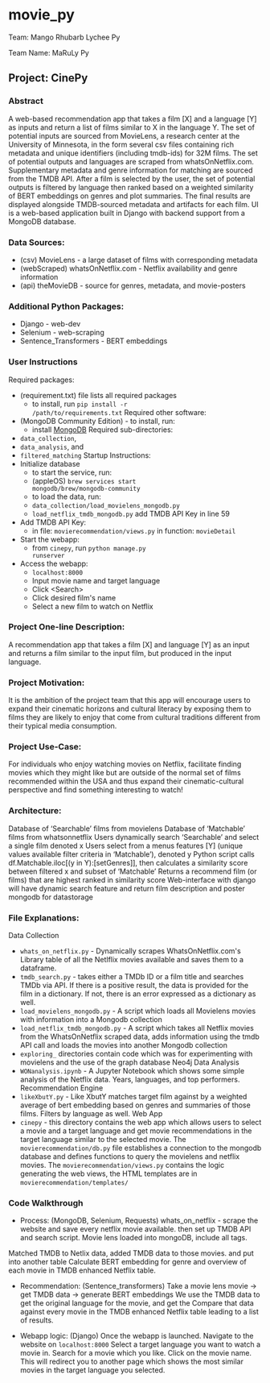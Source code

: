 # movie_py
Team: Mango Rhubarb Lychee Py

Team Name: MaRuLy Py

## Project: CinePy
### Abstract
A web-based recommendation app that takes a film [X] and a language [Y] as inputs and return a list of films similar to X in the language Y. The set of potential inputs are sourced from MovieLens, a research center at the University of Minnesota, in the form several csv files containing rich metadata and unique identifiers (including tmdb-ids) for 32M films. The set of potential outputs and languages are scraped from whatsOnNetflix.com. Supplementary metadata and genre information for matching are sourced from the TMDB API. After a film is selected by the user, the set of potential outputs is filtered by language then ranked based on a weighted similarity of BERT embeddings on genres and plot summaries. The final results are displayed alongside TMDB-sourced metadata and artifacts for each film. UI is a web-based application built in Django with backend support from a MongoDB database.

### Data Sources:
- (csv) MovieLens - a large dataset of films with corresponding metadata
- (webScraped) whatsOnNetflix.com - Netflix availability and genre information
- (api) theMovieDB - source for genres, metadata, and movie-posters

### Additional Python Packages:
 - Django - web-dev
 - Selenium - web-scraping
 - Sentence_Transformers - BERT embeddings

### User Instructions
Required packages:
 - (requirement.txt) file lists all required packages
   - to install, run <code>pip install -r /path/to/requirements.txt</code>
Required other software:
 - (MongoDB Community Edition) - to install, run:
   - install [MongoDB](https://www.mongodb.com/docs/v7.0/administration/install-community/)
Required sub-directories:
 - <code>data_collection</code>,
 - <code>data_analysis</code>, and
 - <code>filtered_matching</code>
Startup Instructions:
 - Initialize database
   - to start the service, run:
    - (appleOS) <code>brew services start mongodb/brew/mongodb-community</code>
   - to load the data, run: 
    - <code>data_collection/load_movielens_mongodb.py</code> 
    - <code>load_netflix_tmdb_mongodb.py</code> add TMDB API Key in line 59
 - Add TMDB API Key:
   - in file: <code>movierecommendation/views.py</code> in function: <code>movieDetail</code>
 - Start the webapp:
   - from <code>cinepy</code>, run <code>python manage.py runserver</code>
 - Access the webapp:
   - <code>localhost:8000</code>
   - Input movie name and target language
   - Click \<Search\>
   - Click desired film's name
   - Select a new film to watch on Netflix

### Project One-line Description:
A recommendation app that takes a film [X] and language [Y] as an input and returns a film similar to the input film, but produced in the input language.

### Project Motivation:
It is the ambition of the project team that this app will encourage users to expand their cinematic horizons and cultural literacy by exposing them to films they are likely to enjoy that come from cultural traditions different from their typical media consumption.

### Project Use-Case:
For individuals who enjoy watching movies on Netflix, facilitate finding movies which they might like but are outside of the normal set of films recommended within the USA and thus expand their cinematic-cultural perspective and find something interesting to watch!

### Architecture:
Database of ‘Searchable’ films from movielens
Database of ‘Matchable’ films from whatsonnetflix
Users dynamically search ‘Searchable’ and select a single film denoted x
Users select from a menus features [Y] (unique values available filter criteria in ‘Matchable’), denoted y
Python script calls df.Matchable.iloc[(y in Y):[setGenres]], then calculates a similarity score between filtered x and subset of ‘Matchable’
Returns a recommend film (or films) that are highest ranked in similarity score
Web-interface with django will have dynamic search feature and return film description and poster
mongodb for datastorage

### File Explanations:
Data Collection
- <code>whats_on_netflix.py</code> - Dynamically scrapes WhatsOnNetflix.com's Library table of all the Netlflix movies available and saves them to a dataframe. 
- <code>tmdb_search.py</code> - takes either a TMDb ID or a film title and searches TMDb via API. If there is a positive result, the data is provided for the film in a dictionary. If not, there is an error expressed as a dictionary as well. 
- <code>load_movielens_mongodb.py</code> - A script which loads all Movielens movies with information into a Mongodb collection
- <code>load_netflix_tmdb_mongodb.py</code> - A script which takes all Netflix movies from the WhatsOnNetflix scraped data, adds information using the tmdb API call and loads the movies into another Mongodb collection
- <code>exploring_</code> directories contain code which was for experimenting with movielens and the use of the graph database Neo4j
Data Analysis
- <code>WONanalysis.ipynb</code> - A Jupyter Notebook which shows some simple analysis of the Netflix data. Years, languages, and top performers. 
Recommendation Engine
- <code>likeXbutY.py</code> - Like XbutY matches target film against by a weighted average of bert embedding based on genres and summaries of those films. Filters by language as well. 
Web App
- <code>cinepy</code> - this directory contains the web app which allows users to select a movie and a target language and get movie recommendations in the target language similar to the selected movie. The <code>movierecommendation/db.py</code> file establishes a connection to the mongodb database and defines functions to query the movielens and netflix movies. The <code>movierecommendation/views.py</code> contains the logic generating the web views, the HTML templates are in <code>movierecommendation/templates/</code>

### Code Walkthrough
- Process: (MongoDB, Selenium, Requests)
whats_on_netflix - scrape the website and save every netflix movie available. 
then set up TMDB API and search script.
Movie lens loaded into mongoDB, include all tags. 

Matched TMDB to Netlix data, added TMDB data to those movies. and put into another table
Calculate BERT embedding for genre and overview of each movie in TMDB enhanced Netflix table. 

- Recommendation: (Sentence_transformers)
Take a movie lens movie -> get TMDB data -> generate BERT embeddings
We use the TMDB data to get the original language for the movie, and get the 
Compare that data against every movie in the TMDB enhanced Netflix table leading to a list of results. 

- Webapp logic: (Django)
Once the webapp is launched. Navigate to the website on <code>localhost:8000</code>
Select a target language you want to watch a movie in.
Search for a movie which you like.
Click on the movie name.
This will redirect you to another page which shows the most similar movies in the target language you selected. 



